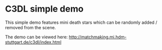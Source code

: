 C3DL simple demo
================

This simple demo features mini death stars which can be randomly added / removed from the scene.

The demo can be viewed here:
http://matchmaking.mi.hdm-stuttgart.de/c3dl/index.html